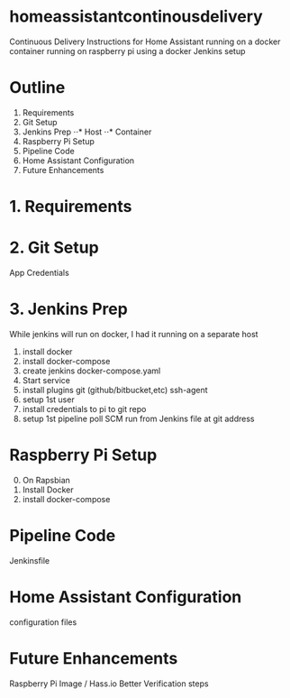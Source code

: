 # homeassistantcontinousdelivery
Continuous Delivery Instructions for Home Assistant running on a docker container running on raspberry pi using a docker Jenkins setup

# Outline
1. Requirements
2. Git Setup
3. Jenkins Prep
⋅⋅* Host
⋅⋅* Container
4. Raspberry Pi Setup
5. Pipeline Code
6. Home Assistant Configuration
7. Future Enhancements

# 1. Requirements

# 2. Git Setup
App Credentials

# 3. Jenkins Prep
While jenkins will run on docker, I had it running on a separate host

1. install docker
2. install docker-compose
3. create jenkins docker-compose.yaml
4. Start service
5. install plugins
    git (github/bitbucket,etc)
    ssh-agent
6. setup 1st user
7. install credentials
    to pi
    to git repo
8. setup 1st pipeline
    poll SCM
    run from Jenkins file at git address

# Raspberry Pi Setup
0. On Rapsbian
1. Install Docker
2. install docker-compose

# Pipeline Code
Jenkinsfile

# Home Assistant Configuration
configuration files

# Future Enhancements
Raspberry Pi Image / Hass.io
Better Verification steps
